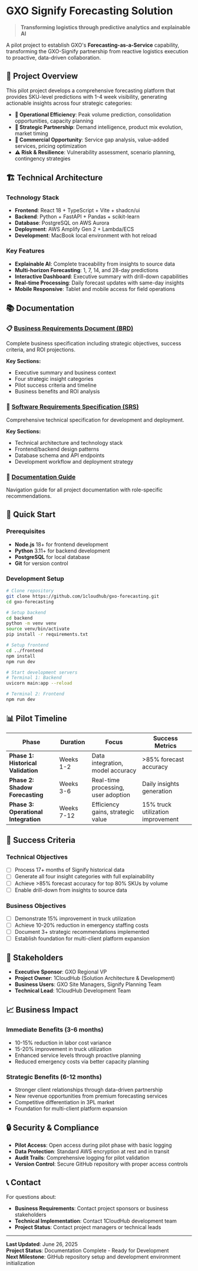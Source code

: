 # GXO Signify Forecasting Solution


> **Transforming logistics through predictive analytics and explainable AI**

A pilot project to establish GXO's **Forecasting-as-a-Service** capability, transforming the GXO-Signify partnership from reactive logistics execution to proactive, data-driven collaboration.

## 🎯 Project Overview

This pilot project develops a comprehensive forecasting platform that provides SKU-level predictions with 1-4 week visibility, generating actionable insights across four strategic categories:

- **🔧 Operational Efficiency**: Peak volume prediction, consolidation opportunities, capacity planning
- **🤝 Strategic Partnership**: Demand intelligence, product mix evolution, market timing
- **💼 Commercial Opportunity**: Service gap analysis, value-added services, pricing optimization  
- **⚠️ Risk & Resilience**: Vulnerability assessment, scenario planning, contingency strategies

## 🏗️ Technical Architecture

### Technology Stack

- **Frontend**: React 18 + TypeScript + Vite + shadcn/ui
- **Backend**: Python + FastAPI + Pandas + scikit-learn
- **Database**: PostgreSQL on AWS Aurora
- **Deployment**: AWS Amplify Gen 2 + Lambda/ECS
- **Development**: MacBook local environment with hot reload

### Key Features

- **Explainable AI**: Complete traceability from insights to source data
- **Multi-horizon Forecasting**: 1, 7, 14, and 28-day predictions
- **Interactive Dashboard**: Executive summary with drill-down capabilities
- **Real-time Processing**: Daily forecast updates with same-day insights
- **Mobile Responsive**: Tablet and mobile access for field operations

## 📚 Documentation

### 📋 [Business Requirements Document (BRD)](./docs/BRD.md)

Complete business specification including strategic objectives, success criteria, and ROI projections.

**Key Sections:**

- Executive summary and business context
- Four strategic insight categories  
- Pilot success criteria and timeline
- Business benefits and ROI analysis

### 🔧 [Software Requirements Specification (SRS)](./docs/SRS.md)

Comprehensive technical specification for development and deployment.

**Key Sections:**

- Technical architecture and technology stack
- Frontend/backend design patterns
- Database schema and API endpoints
- Development workflow and deployment strategy

### 📖 [Documentation Guide](./docs/README.md)

Navigation guide for all project documentation with role-specific recommendations.

## 🚀 Quick Start

### Prerequisites

- **Node.js** 18+ for frontend development
- **Python** 3.11+ for backend development  
- **PostgreSQL** for local database
- **Git** for version control

### Development Setup

```bash
# Clone repository
git clone https://github.com/1cloudhub/gxo-forecasting.git
cd gxo-forecasting

# Setup backend
cd backend
python -m venv venv
source venv/bin/activate
pip install -r requirements.txt

# Setup frontend
cd ../frontend
npm install
npm run dev

# Start development servers
# Terminal 1: Backend
uvicorn main:app --reload

# Terminal 2: Frontend
npm run dev
```

## 📊 Pilot Timeline

| Phase | Duration | Focus | Success Metrics |
|-------|----------|-------|-----------------|
| **Phase 1: Historical Validation** | Weeks 1-2 | Data integration, model accuracy | >85% forecast accuracy |
| **Phase 2: Shadow Forecasting** | Weeks 3-6 | Real-time processing, user adoption | Daily insights generation |
| **Phase 3: Operational Integration** | Weeks 7-12 | Efficiency gains, strategic value | 15% truck utilization improvement |

## 🎯 Success Criteria

### Technical Objectives

- [ ] Process 17+ months of Signify historical data
- [ ] Generate all four insight categories with full explainability
- [ ] Achieve >85% forecast accuracy for top 80% SKUs by volume
- [ ] Enable drill-down from insights to source data

### Business Objectives  

- [ ] Demonstrate 15% improvement in truck utilization
- [ ] Achieve 10-20% reduction in emergency staffing costs
- [ ] Document 3+ strategic recommendations implemented
- [ ] Establish foundation for multi-client platform expansion

## 🏢 Stakeholders

- **Executive Sponsor**: GXO Regional VP
- **Project Owner**: 1CloudHub (Solution Architecture & Development)
- **Business Users**: GXO Site Managers, Signify Planning Team
- **Technical Lead**: 1CloudHub Development Team

## 📈 Business Impact

### Immediate Benefits (3-6 months)

- 10-15% reduction in labor cost variance
- 15-20% improvement in truck utilization  
- Enhanced service levels through proactive planning
- Reduced emergency costs via better capacity planning

### Strategic Benefits (6-12 months)

- Stronger client relationships through data-driven partnership
- New revenue opportunities from premium forecasting services
- Competitive differentiation in 3PL market
- Foundation for multi-client platform expansion

## 🔒 Security & Compliance

- **Pilot Access**: Open access during pilot phase with basic logging
- **Data Protection**: Standard AWS encryption at rest and in transit
- **Audit Trails**: Comprehensive logging for pilot validation
- **Version Control**: Secure GitHub repository with proper access controls

## 📞 Contact

For questions about:

- **Business Requirements**: Contact project sponsors or business stakeholders
- **Technical Implementation**: Contact 1CloudHub development team  
- **Project Status**: Contact project managers or technical leads

---

**Last Updated**: June 26, 2025  
**Project Status**: Documentation Complete - Ready for Development  
**Next Milestone**: GitHub repository setup and development environment initialization
